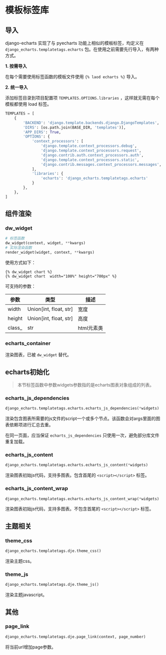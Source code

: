 # 模板标签库

## 导入

django-echarts 实现了与 pyecharts 功能上相似的模板标签，均定义在 `django_echarts.templatetags.echarts` 包。在使用之前需要先行导入，有两种方式。

**1. 按需导入**

在每个需要使用标签函数的模板文件使用 `{% laod echarts %}` 导入。

**2. 统一导入**

添加标签目录到项目配置项 `TEMPLATES.OPTIONS.libraries` ，这样就无需在每个模板都使用 load 标签。

```python
TEMPLATES = [
    {
        'BACKEND': 'django.template.backends.django.DjangoTemplates',
        'DIRS': [os.path.join(BASE_DIR, 'templates')],
        'APP_DIRS': True,
        'OPTIONS': {
            'context_processors': [
                'django.template.context_processors.debug',
                'django.template.context_processors.request',
                'django.contrib.auth.context_processors.auth',
                'django.template.context_processors.static',
                'django.contrib.messages.context_processors.messages',
            ],
            'libraries': {
                'echarts': 'django_echarts.templatetags.echarts'
            }
        },
    },
]
```

## 组件渲染

### dw_widget

```python
# 标签函数
dw_widget(context, widget, **kwargs)
# 实际渲染函数
render_widget(widget, context, **kwargs)
```

使用方式如下：

```text
{% dw_widget chart %}
{% dw_widget chart  width="100%" height="700px" %}
```

可支持的参数：

| 参数   | 类型                   | 描述       |
| ------ | ---------------------- | ---------- |
| width  | Union[int, float, str] | 宽度       |
| height | Union[int, float, str] | 高度       |
| class_ | str                    | html元素类 |

### echarts_container

渲染图表，已被 `dw_widget` 替代。

## echarts初始化

> 本节标签函数中参数widgets参数指的是echarts图表对象组成的列表。

### echarts_js_dependencies

```python
django_echarts.templatetags.echarts.echarts_js_dependencies(*widgets)
```
渲染包含图表所需要的js文件的script一个或多个节点。该函数会对args里面的图表依赖项进行汇总去重。

在同一页面，应当保证 `echarts_js_dependencies` 只使用一次，避免部分库文件重复加载。

### echarts_js_content

```python
django_echarts.templatetags.echarts.echarts_js_content(*widgets)
```
渲染图表初始js代码，支持多图表。包含首尾的 `<script></script>` 标签。

### echarts_js_content_wrap

```python
django_echarts.templatetags.echarts.echarts_js_content_wrap(*widgets)
```

渲染图表初始js代码，支持多图表。不包含首尾的 `<script></script>` 标签。

## 主题相关

### theme_css

```python
django_echarts.templatetags.dje.theme_css()
```

渲染主题css。

### theme_js

```python
django_echarts.templatetags.dje.theme_js()
```

渲染主题javascript。

## 其他

### page_link

```python
django_echarts.templatetags.dje.page_link(context, page_number)
```

将当前url增加page参数。

